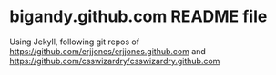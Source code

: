 # bigandy.github.com README file

Using Jekyll, following git repos of https://github.com/erjjones/erjjones.github.com and https://github.com/csswizardry/csswizardry.github.com